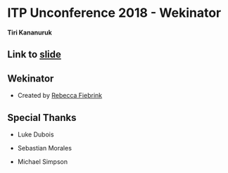 # ITP Unconference 2018 - Wekinator

**Tiri Kananuruk**

## Link to [slide](https://www.notion.so/newyork/ITP-Unconference-2018-Wekinator-df1ab6148c974eaa9a327a5ff4361565)

## Wekinator

- Created by [Rebecca Fiebrink](http://www.doc.gold.ac.uk/~mas01rf/)

## Special Thanks

- Luke Dubois

- Sebastian Morales

- Michael Simpson
